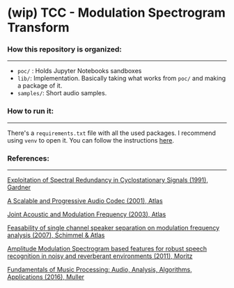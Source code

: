 # (wip) TCC - Modulation Spectrogram Transform

### How this repository is organized:
___
- `poc/` : Holds Jupyter Notebooks sandboxes
- `lib/`: Implementation. Basically taking what works from `poc/` and making a package of it.
- `samples/`: Short audio samples.


### How to run it:
___
There's a `requirements.txt` file with all the used packages.
I recommend using `venv` to open it. You can follow the instructions [here][1].

### References:
___

[Exploitation of Spectral Redundancy in Cyclostationary Signals (1991), Gardner](https://ui.adsabs.harvard.edu/abs/1991ISPM....8...14G/abstract)

[A Scalable and Progressive Audio Codec (2001), Atlas](https://ieeexplore.ieee.org/document/940358)

[Joint Acoustic and Modulation Frequency (2003), Atlas](https://link.springer.com/article/10.1155/S1110865703305013)

[Feasability of single channel speaker separation on modulation frequency analysis (2007), Schimmel & Atlas](https://www.semanticscholar.org/paper/Feasibility-of-Single-Channel-Speaker-Separation-on-Schimmel-Atlas/18fa2fd19a602757853c9fd3b454625d4df87ef7)

[Amplitude Modulation Spectrogram based features for robust speech recognition in noisy and reverberant environments (2011), Moritz](https://ieeexplore.ieee.org/document/5947602)

[Fundamentals of Music Processing: Audio, Analysis, Algorithms, Applications (2016), Muller](https://www.springer.com/gp/book/9783319357652#otherversion=9783319219448)

[1]: https://packaging.python.org/guides/installing-using-pip-and-virtual-environments/
